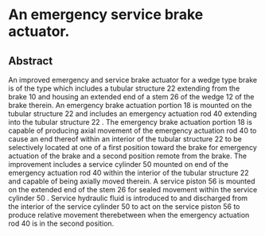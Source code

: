 # An emergency service brake actuator.

## Abstract
An improved emergency and service brake actuator for a wedge type brake is of the type which includes a tubular structure 22 extending from the brake 10 and housing an extended end of a stem 26 of the wedge 12 of the brake therein. An emergency brake actuation portion 18 is mounted on the tubular structure 22 and includes an emergency actuation rod 40 extending into the tubular structure 22 . The emergency brake actuation portion 18 is capable of producing axial movement of the emergency actuation rod 40 to cause an end thereof within an interior of the tubular structure 22 to be selectively located at one of a first position toward the brake for emergency actuation of the brake and a second position remote from the brake. The improvement includes a service cylinder 50 mounted on end of the emergency actuation rod 40 within the interior of the tubular structure 22 and capable of being axially moved therein. A service piston 56 is mounted on the extended end of the stem 26 for sealed movement within the service cylinder 50 . Service hydraulic fluid is introduced to and discharged from the interior of the service cylinder 50 to act on the service piston 56 to produce relative movement therebetween when the emergency actuation rod 40 is in the second position.